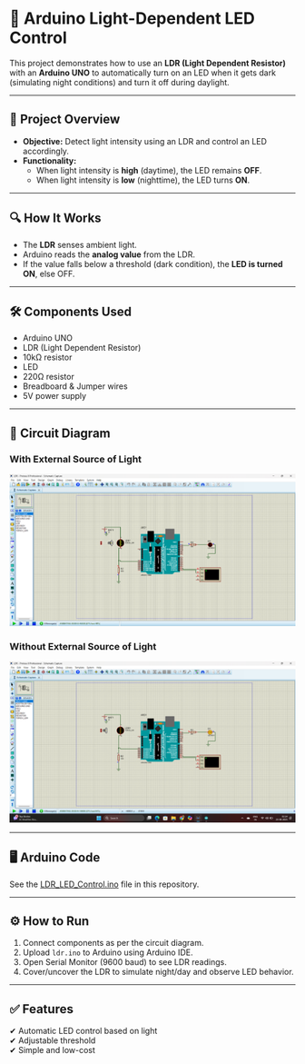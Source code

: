 # 🌙 Arduino Light-Dependent LED Control

This project demonstrates how to use an **LDR (Light Dependent Resistor)** with an **Arduino UNO** to automatically turn on an LED when it gets dark (simulating night conditions) and turn it off during daylight.

---

## 📌 Project Overview
- **Objective:** Detect light intensity using an LDR and control an LED accordingly.
- **Functionality:**
  - When light intensity is **high** (daytime), the LED remains **OFF**.
  - When light intensity is **low** (nighttime), the LED turns **ON**.

---

## 🔍 How It Works
- The **LDR** senses ambient light.
- Arduino reads the **analog value** from the LDR.
- If the value falls below a threshold (dark condition), the **LED is turned ON**, else OFF.

---

## 🛠️ Components Used
- Arduino UNO
- LDR (Light Dependent Resistor)
- 10kΩ resistor
- LED
- 220Ω resistor
- Breadboard & Jumper wires
- 5V power supply

---

## 🔗 Circuit Diagram

### With External Source of Light
![With External Source of Light](WITH%20EXTERNAL%20SOURCE%20OF%20LIGHT.png)

### Without External Source of Light
![Without External Source of Light](WITHOUT%20EXTERNAL%20SOURCE%20OF%20LIGHT.png)


---

## 🖥 Arduino Code
See the [LDR_LED_Control.ino](ldr.ino) file in this repository.

---

## ⚙ How to Run
1. Connect components as per the circuit diagram.
2. Upload `ldr.ino` to Arduino using Arduino IDE.
3. Open Serial Monitor (9600 baud) to see LDR readings.
4. Cover/uncover the LDR to simulate night/day and observe LED behavior.

---

## ✅ Features
✔ Automatic LED control based on light  
✔ Adjustable threshold  
✔ Simple and low-cost  

